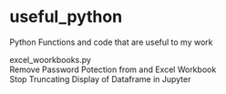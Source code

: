 # useful_python
Python Functions and code that are useful to my work

excel_woorkbooks.py<br />
Remove Password Potection from and Excel Workbook<br />
Stop Truncating Display of Dataframe in Jupyter<br />
